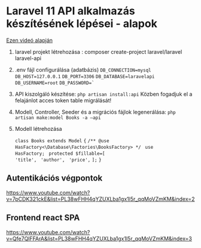# Laravel 11 API alkalmazás készítésének lépései - alapok

<a href="https://www.youtube.com/watch?v=LmMJB3STuU4&list=PL38wFHH4qYZUXLba1gx1l5r_qqMoVZmKM">Ezen videó alapján</a>

1. laravel projekt létrehozása : composer create-project laravel/laravel laravel-api
2. .env fájl configurálása (adatbázis)
    <code>DB_CONNECTION=mysql</code>
    <code>DB_HOST=127.0.0.1</code>
    <code>DB_PORT=3306</code>
    <code>DB_DATABASE=laravelapi</code>
    <code>DB_USERNAME=root</code>
    <code>DB_PASSWORD=`</code>
3. API kiszolgáló készítése: `php artisan install:api`
    Közben fogadjuk el a felajánlot acces token table migrálását!
4. Modell, Controller, Seeder és a migrációs fájlok legenerálása: `php artisan make:model Books -a –api`
5. Modell létrehozása 

   <code>class Books extends Model</code>
    <code>{</code>
        <code>/** @use HasFactory<\Database\Factories\BooksFactory> */</code>
       <code> use HasFactory;</code>
       <code> protected $fillable=[</code>
        <code>    'title',</code>
        <code>    'author',</code>
        <code>    'price',</code>
        <code>];</code>
    <code>}</code>

## Autentikációs végpontok

https://www.youtube.com/watch?v=7pCDK321ckE&list=PL38wFHH4qYZUXLba1gx1l5r_qqMoVZmKM&index=2

## Frontend react SPA
https://www.youtube.com/watch?v=Qfe7QlFFArA&list=PL38wFHH4qYZUXLba1gx1l5r_qqMoVZmKM&index=3

